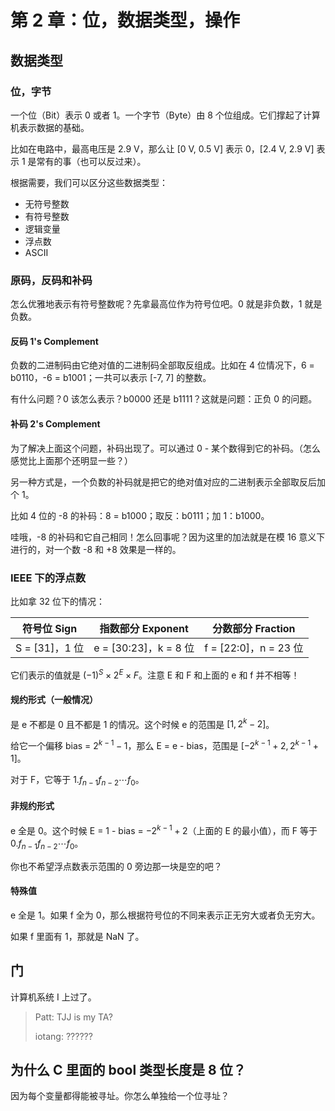# 第 2 章：位，数据类型，操作

## 数据类型

### 位，字节

一个位（Bit）表示 0 或者 1。一个字节（Byte）由 8 个位组成。它们撑起了计算机表示数据的基础。

比如在电路中，最高电压是 2.9 V，那么让 [0 V, 0.5 V] 表示 0，[2.4 V, 2.9 V] 表示 1 是常有的事（也可以反过来）。

根据需要，我们可以区分这些数据类型：

- 无符号整数
- 有符号整数
- 逻辑变量
- 浮点数
- ASCII

### 原码，反码和补码

怎么优雅地表示有符号整数呢？先拿最高位作为符号位吧。0 就是非负数，1 就是负数。

#### 反码 1's Complement

负数的二进制码由它绝对值的二进制码全部取反组成。比如在 4 位情况下，6 = b0110，-6 = b1001；一共可以表示 [-7, 7] 的整数。

有什么问题？0 该怎么表示？b0000 还是 b1111？这就是问题：正负 0 的问题。

#### 补码 2's Complement

为了解决上面这个问题，补码出现了。可以通过 0 - 某个数得到它的补码。（怎么感觉比上面那个还明显一些？）

另一种方式是，一个负数的补码就是把它的绝对值对应的二进制表示全部取反后加个 1。

比如 4 位的 -8 的补码：8 = b1000；取反：b0111；加 1：b1000。

哇哦，-8 的补码和它自己相同！怎么回事呢？因为这里的加法就是在模 16 意义下进行的，对一个数 -8 和 +8 效果是一样的。

### IEEE 下的浮点数

比如拿 32 位下的情况：

|符号位 Sign|指数部分 Exponent|分数部分 Fraction|
|:--:|:--:|:--:|
|S = [31]，1 位|e = [30:23]，k = 8 位|f = [22:0]，n = 23 位|

它们表示的值就是 $(-1)^S \times 2^E \times F$。注意 E 和 F 和上面的 e 和 f 并不相等！

#### 规约形式（一般情况）

是 e 不都是 0 且不都是 1 的情况。这个时候 e 的范围是 $[1, 2^k - 2]$。

给它一个偏移 bias = $2^{k-1} - 1$，那么 E = e - bias，范围是 $[-2^{k-1} + 2, 2^{k-1} + 1]$。

对于 F，它等于 $1.f_{n-1} f_{n-2} \cdots f_0$。

#### 非规约形式

e 全是 0。这个时候 E = 1 - bias = $-2^{k-1} +2$（上面的 E 的最小值），而 F 等于 $0.f_{n-1} f_{n-2} \cdots f_0$。

你也不希望浮点数表示范围的 0 旁边那一块是空的吧？

#### 特殊值

e 全是 1。如果 f 全为 0，那么根据符号位的不同来表示正无穷大或者负无穷大。

如果 f 里面有 1，那就是 NaN 了。

## 门

计算机系统 I 上过了。

> Patt: TJJ is my TA?
>
> iotang: ??????

## 为什么 C 里面的 bool 类型长度是 8 位？

因为每个变量都得能被寻址。你怎么单独给一个位寻址？
